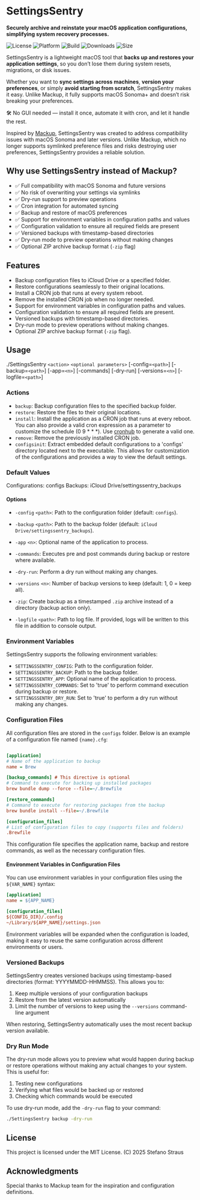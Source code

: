 # SettingsSentry

__Securely archive and reinstate your macOS application configurations, simplifying system recovery processes.__

![License](https://img.shields.io/github/license/sstraus/SettingsSentry)
![Platform](https://img.shields.io/badge/platform-macOS-lightgrey)
![Build](https://img.shields.io/github/go-mod/go-version/sstraus/SettingsSentry)
![Downloads](https://img.shields.io/github/downloads/sstraus/SettingsSentry/latest)
![Size](https://img.shields.io/github/repo-size/sstraus/SettingsSentry)

SettingsSentry is a lightweight macOS tool that __backs up and restores your application settings__, so you don’t lose them during system resets, migrations, or disk issues.

Whether you want to __sync settings across machines__, __version your preferences__, or simply __avoid starting from scratch__, SettingsSentry makes it easy. Unlike Mackup, it fully supports macOS Sonoma+ and doesn’t risk breaking your preferences.

🛠 No GUI needed — install it once, automate it with cron, and let it handle the rest.

Inspired by [Mackup](https://github.com/lra/mackup), SettingsSentry was created to address compatibility issues with macOS Sonoma and later versions. Unlike Mackup, which no longer supports symlinked preference files and risks destroying user preferences, SettingsSentry provides a reliable solution.

## Why use SettingsSentry instead of Mackup?

- ✅ Full compatibility with macOS Sonoma and future versions  
- ✅ No risk of overwriting your settings via symlinks  
- ✅ Dry-run support to preview operations  
- ✅ Cron integration for automated syncing  
- ✅ Backup and restore of macOS preferences  
- ✅ Support for environment variables in configuration paths and values  
- ✅ Configuration validation to ensure all required fields are present  
- ✅ Versioned backups with timestamp-based directories  
- ✅ Dry-run mode to preview operations without making changes  
- ✅ Optional ZIP archive backup format (`-zip` flag)  


## Features

- Backup configuration files to iCloud Drive or a specified folder.
- Restore configurations seamlessly to their original locations.
- Install a CRON job that runs at every system reboot.
- Remove the installed CRON job when no longer needed.
- Support for environment variables in configuration paths and values.
- Configuration validation to ensure all required fields are present.
- Versioned backups with timestamp-based directories.
- Dry-run mode to preview operations without making changes.
- Optional ZIP archive backup format (`-zip` flag).

## Usage

./SettingsSentry `<action>` `<optional parameters>` [-config=`<path>`] [-backup=`<path>`] [-app=`<n>`] [-commands] [-dry-run] [-versions=`<n>`] [-logfile=`<path>`]

### Actions

- `backup`: Backup configuration files to the specified backup folder.
- `restore`: Restore the files to their original locations.
- `install`: Install the application as a CRON job that runs at every reboot.
    You can also provide a valid cron expression as a parameter to customize the schedule (0 9 \* \* \*). Use [cronhub](https://crontab.cronhub.io) to generate a valid one.
- `remove`: Remove the previously installed CRON job.
- `configsinit`: Extract embedded default configurations to a 'configs' directory located next to the executable. This allows for customization of the configurations and provides a way to view the default settings.

### Default Values

Configurations: configs
Backups: iCloud Drive/settingssentry_backups

#### Options

- `-config` `<path>`: Path to the configuration folder (default: `configs`).

- `-backup` `<path>`: Path to the backup folder (default: `iCloud Drive/settingssentry_backups`).

- `-app` `<n>`: Optional name of the application to process.

- `-commands`: Executes pre and post commands during backup or restore where available.

- `-dry-run`: Perform a dry run without making any changes.

- `-versions` `<n>`: Number of backup versions to keep (default: 1, 0 = keep all).

- `-zip`: Create backup as a timestamped `.zip` archive instead of a directory (backup action only).

- `-logfile` `<path>`: Path to log file. If provided, logs will be written to this file in addition to console output.

### Environment Variables

SettingsSentry supports the following environment variables:

- `SETTINGSSENTRY_CONFIG`: Path to the configuration folder.
- `SETTINGSSENTRY_BACKUP`: Path to the backup folder.
- `SETTINGSSENTRY_APP`: Optional name of the application to process.
- `SETTINGSSENTRY_COMMANDS`: Set to 'true' to perform command execution during backup or restore.
- `SETTINGSSENTRY_DRY_RUN`: Set to 'true' to perform a dry run without making any changes.

### Configuration Files

All configuration files are stored in the `configs` folder. Below is an example of a configuration file named `{name}.cfg`:

```ini

[application]
# Name of the application to backup
name = Brew

[backup_commands] # This directive is optional
# Command to execute for backing up installed packages
brew bundle dump --force --file=~/.Brewfile

[restore_commands]
# Command to execute for restoring packages from the backup
brew bundle install --file=~/.Brewfile

[configuration_files]
# List of configuration files to copy (supports files and folders)
.Brewfile

```

This configuration file specifies the application name, backup and restore commands, as well as the necessary configuration files.

#### Environment Variables in Configuration Files

You can use environment variables in your configuration files using the `${VAR_NAME}` syntax:

```ini
[application]
name = ${APP_NAME}

[configuration_files]
${CONFIG_DIR}/.config
~/Library/${APP_NAME}/settings.json
```

Environment variables will be expanded when the configuration is loaded, making it easy to reuse the same configuration across different environments or users.

### Versioned Backups

SettingsSentry creates versioned backups using timestamp-based directories (format: YYYYMMDD-HHMMSS). This allows you to:

1. Keep multiple versions of your configuration backups
2. Restore from the latest version automatically
3. Limit the number of versions to keep using the `--versions` command-line argument

When restoring, SettingsSentry automatically uses the most recent backup version available.

### Dry Run Mode

The dry-run mode allows you to preview what would happen during backup or restore operations without making any actual changes to your system. This is useful for:

1. Testing new configurations
2. Verifying what files would be backed up or restored
3. Checking which commands would be executed

To use dry-run mode, add the `-dry-run` flag to your command:

```sh
./SettingsSentry backup -dry-run
```

## License

This project is licensed under the MIT License.
(C) 2025 Stefano Straus

## Acknowledgments

Special thanks to Mackup team for the inspiration and configuration definitions.
